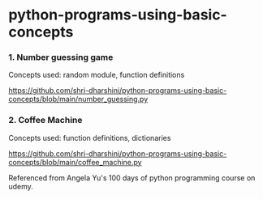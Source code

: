 # python-programs-using-basic-concepts

<h3> 1. Number guessing game </h3>

  Concepts used: random module, function definitions
  
  https://github.com/shri-dharshini/python-programs-using-basic-concepts/blob/main/number_guessing.py
  
<h3>2. Coffee Machine</h3>

  Concepts used: function definitions, dictionaries
  
  https://github.com/shri-dharshini/python-programs-using-basic-concepts/blob/main/coffee_machine.py
  


Referenced from Angela Yu's 100 days of python programming course on udemy.
